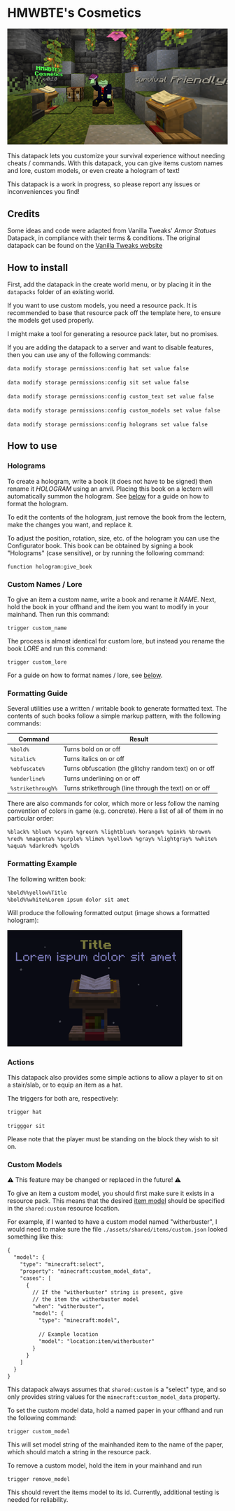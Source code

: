# HMWBTE's Cosmetics

![HMWBTE sitting in a cave with some holograms nearby](img/hero.png)

This datapack lets you customize your survival experience without needing cheats / commands.  With this datapack, you can give items custom names and lore, custom models, or even create a hologram of text!

This datapack is a work in progress, so please report any issues or inconveniences you find!

## Credits

Some ideas and code were adapted from Vanilla Tweaks' *Armor Statues* Datapack, in compliance with their terms & conditions.
The original datapack can be found on the [Vanilla Tweaks website](https://vanillatweaks.net)

## How to install

First, add the datapack in the create world menu, or by placing it in the `datapacks` folder of an existing world.

If you want to use custom models, you need a resource pack.  It is recommended to base that resource pack off the template here, to ensure the models get used properly.

I might make a tool for generating a resource pack later, but no promises.

If you are adding the datapack to a server and want to disable features, then you can use any of the following commands:

```mcfunction
data modify storage permissions:config hat set value false

data modify storage permissions:config sit set value false

data modify storage permissions:config custom_text set value false

data modify storage permissions:config custom_models set value false

data modify storage permissions:config holograms set value false
```

## How to use

### Holograms
  
To create a hologram, write a book (it does not have to be signed) then rename it *HOLOGRAM* using an anvil.  Placing this book on a lectern will automatically summon the hologram.  See [below](#formatting-guide) for a guide on how to format the hologram.

To edit the contents of the hologram, just remove the book from the lectern, make the changes you want, and replace it.

To adjust the position, rotation, size, etc. of the hologram you can use the Configurator book.  This book can be obtained by signing a book "Holograms" (case sensitive), or by running the following command:
```
function hologram:give_book
```

### Custom Names / Lore

To give an item a custom name, write a book and rename it *NAME*.  Next, hold the book in your offhand and the item you want to modify in your mainhand.  Then run this command:
```
trigger custom_name
```

The process is almost identical for custom lore, but instead you rename the book *LORE* and run this command:
```
trigger custom_lore
```

For a guide on how to format names / lore, see [below](#formatting-guide).

### Formatting Guide

Several utilities use a written / writable book to generate formatted text.  The contents of such books follow a simple markup pattern, with the following commands:

Command | Result
-|-
`%bold%` | Turns bold on or off
`%italic%` | Turns italics on or off
`%obfuscate%` | Turns obfuscation (the glitchy random text) on or off
`%underline%` | Turns underlining on or off
`%strikethrough%` | Turns strikethrough (line through the text) on or off


There are also commands for color, which more or less follow the naming convention of colors in game (e.g. concrete).  Here a list of all of them in no particular order:
```
%black% %blue% %cyan% %green% %lightblue% %orange% %pink% %brown% %red% %magenta% %purple% %lime% %yellow% %gray% %lightgray% %white% %aqua% %darkred% %gold% 
```

### Formatting Example

The following written book:
```
%bold%%yellow%Title
%bold%%white%Lorem ipsum dolor sit amet
```
Will produce the following formatted output (image shows a formatted hologram):

![Text above a minecraft lectern](img/lorem.png)

### Actions

This datapack also provides some simple actions to allow a player to sit on a stair/slab, or to equip an item as a hat.

The triggers for both are, respectively:
```
trigger hat

triggger sit
```

Please note that the player must be standing on the block they wish to sit on.

### Custom Models

&#x26a0; This feature may be changed or replaced in the future! &#x26a0;

To give an item a custom model, you should first make sure it exists in a resource pack.  This means that the desired [item model](https://minecraft.wiki/w/Items_model_definition) should be specified in the `shared:custom` resource location.

For example, if I wanted to have a custom model named "witherbuster", I would need to make sure the file `./assets/shared/items/custom.json` looked something like this:
```jsonc
{
  "model": {
    "type": "minecraft:select",
    "property": "minecraft:custom_model_data",
    "cases": [
      {
        // If the "witherbuster" string is present, give
        // the item the witherbuster model
        "when": "witherbuster",
        "model": {
          "type": "minecraft:model",

          // Example location
          "model": "location:item/witherbuster"
        }
      }
    ]
  }
}
```
This datapack always assumes that `shared:custom` is a "select" type, and so only provides string values for the `minecraft:custom_model_data` property. 

To set the custom model data, hold a named paper in your offhand and run the following command:
```
trigger custom_model
```
This will set model string of the mainhanded item to the name of the paper, which should match a string in the resource pack.

To remove a custom model, hold the item in your mainhand and run
```
trigger remove_model
```
This should revert the items model to its id. Currently, additional testing is needed for reliability.